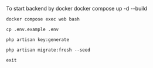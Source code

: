 To start backend by docker 
	docker compose up -d --build

	docker compose exec web bash

	cp .env.example .env

	php artisan key:generate

	php artisan migrate:fresh --seed

	exit
